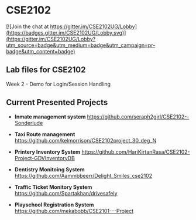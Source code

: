 # CSE2102

[![Join the chat at https://gitter.im/CSE2102UG/Lobby](https://badges.gitter.im/CSE2102UG/Lobby.svg)](https://gitter.im/CSE2102UG/Lobby?utm_source=badge&utm_medium=badge&utm_campaign=pr-badge&utm_content=badge)

## Lab files for CSE2102

Week 2 - Demo for Login/Session Handling


## Current Presented Projects

* **Inmate management system** https://github.com/seraph2girl/CSE2102--Sonderlude

* **Taxi Route management** https://github.com/kelmorrison/CSE2102project_30_deg_N

* **Printery Inventory System** https://github.com/HariKirtanRasa/CSE2102-Project-GDVInventoryDB

* **Dentistry Monitoing System** https://github.com/Aammbbeerr/Delight_Smiles_cse2102

* **Traffic Ticket Monitory System** https://github.com/Spartakhan/drivesafely

* **Playschool Registration System** https://github.com/mekabobb/CSE2101---Project
